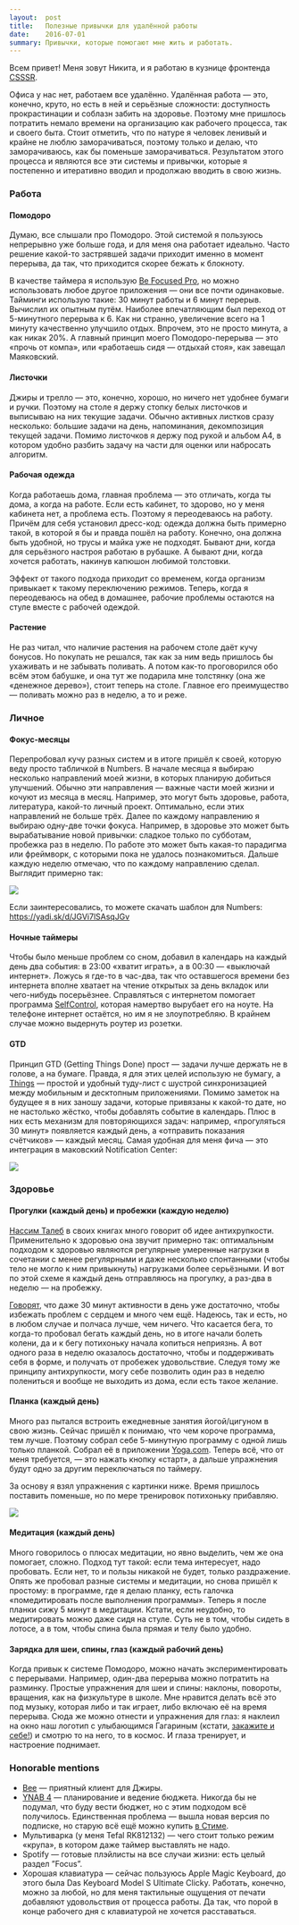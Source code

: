 ```yaml
---
layout:  post
title:   Полезные привычки для удалённой работы
date:    2016-07-01
summary: Привычки, которые помогают мне жить и работать.
---
```


Всем привет! Меня зовут Никита, и я работаю в кузнице фронтенда [CSSSR](http://csssr.ru).

Офиса у нас нет, работаем все удалённо. Удалённая работа — это, конечно, круто, но есть в ней и серьёзные сложности: доступность прокрастинации и соблазн забить на здоровье. Поэтому мне пришлось потратить немало времени на организацию как рабочего процесса, так и своего быта. Стоит отметить, что по натуре я человек ленивый и крайне не люблю заморачиваться, поэтому только и делаю, что заморачиваюсь, как бы поменьше заморачиваться. Результатом этого процесса и являются все эти системы и привычки, которые я постепенно и итеративно вводил и продолжаю вводить в свою жизнь.



### Работа

#### Помодоро
Думаю, все слышали про Помодоро. Этой системой я пользуюсь непрерывно уже больше года, и для меня она работает идеально. Часто решение какой-то застрявшей задачи приходит именно в момент перерыва, да так, что приходится скорее бежать к блокноту.

В качестве таймера я использую [Be Focused Pro](https://itunes.apple.com/ru/app/be-focused-pro-focus-timer/id961632517), но можно использовать любое другое приложения — они все почти одинаковые. Тайминги использую такие: 30 минут работы и 6 минут перерыв. Вычислил их опытным путём. Наиболее впечатляющим был переход от 5-минутного перерыва к 6. Как ни странно, увеличение всего на 1 минуту качественно улучшило отдых. Впрочем, это не просто минута, а как никак 20%. А главный принцип моего Помодоро-перерыва — это «прочь от компа», или «работаешь сидя — отдыхай стоя», как завещал Маяковский.

#### Листочки
Джиры и трелло — это, конечно, хорошо, но ничего нет удобнее бумаги и ручки. Поэтому на столе я держу стопку белых листочков и выписываю на них текущие задачи. Обычно активных листков сразу несколько: большие задачи на день, напоминания, декомпозиция текущей задачи. Помимо листочков я держу под рукой и альбом А4, в котором удобно разбить задачу на части для оценки или набросать алгоритм.

#### Рабочая одежда
Когда работаешь дома, главная проблема — это отличать, когда ты дома, а когда на работе. Если есть кабинет, то здорово, но у меня кабинета нет, а проблема есть. Поэтому я переодеваюсь на работу. Причём для себя установил дресс-код: одежда должна быть примерно такой, в которой я бы и правда пошёл на работу. Конечно, она должна быть удобной, но трусы и майка уже не подходят. Бывают дни, когда для серьёзного настроя работаю в рубашке. А бывают дни, когда хочется работать, накинув капюшон любимой толстовки.

Эффект от такого подхода приходит со временем, когда организм привыкает к такому переключению режимов. Теперь, когда я переодеваюсь на обед в домашнее, рабочие проблемы остаются на стуле вместе с рабочей одеждой.

#### Растение
Не раз читал, что наличие растения на рабочем столе даёт кучу бонусов. Но покупать не решался, так как за ним ведь пришлось бы ухаживать и не забывать поливать. А потом как-то проговорился обо всём этом бабушке, и она тут же подарила мне толстянку (она же «денежное дерево»), стоит теперь на столе. Главное его преимущество — поливать можно раз в неделю, а то и реже.



### Личное

#### Фокус-месяцы
Перепробовал кучу разных систем и в итоге пришёл к своей, которую веду просто табличкой в Numbers. В начале месяца я выбираю несколько направлений моей жизни, в которых планирую добиться улучшений. Обычно эти направления — важные части моей жизни и кочуют из месяца в месяц. Например, это могут быть здоровье, работа, литература, какой-то личный проект. Оптимально, если этих направлений не больше трёх. Далее по каждому направлению я выбираю одну-две точки фокуса. Например, в здоровье это может быть вырабатывание новой привычки: сладкое только по субботам, пробежка раз в неделю. По работе это может быть какая-то парадигма или фреймворк, с которыми пока не удалось познакомиться. Дальше каждую неделю отмечаю, что по каждому направлению сделал. Выглядит примерно так:

![](http://s.csssr.ru/Focus.numbers_2016_2206_113302.png)

Если заинтересовались, то можете скачать шаблон для Numbers: https://yadi.sk/d/JGVi7lSAsqJGv

#### Ночныe таймеры
Чтобы было меньше проблем со сном, добавил в календарь на каждый день два события: в 23:00 «хватит играть», а в 00:30 — «выключай интернет». Ложусь я где-то в час-два, так что оставшегося времени без интернета вполне хватает на чтение открытых за день вкладок или чего-нибудь посерьёзнее. Справляться с интернетом помогает программа [SelfControl](https://selfcontrolapp.com/), которая намертво вырубает его на ноуте. На телефоне интернет остаётся, но им я не злоупотребляю. В крайнем случае можно выдернуть роутер из розетки.

#### GTD
Принцип GTD (Getting Things Done) прост — задачи лучше держать не в голове, а на бумаге. Правда, я для этих целей использую не бумагу, а [Things](https://culturedcode.com/things) — простой и удобный туду-лист с шустрой синхронизацией между мобильным и десктопным приложениями. Помимо заметок на будущее я в них заношу задачи, которые привязаны к какой-то дате, но не настолько жёстко, чтобы добавлять событие в календарь. Плюс в них есть механизм для повторяющихся задач: например, «прогуляться 30 минут» появляется каждый день, а «отправить показания счётчиков» — каждый месяц. Самая удобная для меня фича — это интеграция в маковский Notification Center:

![](http://s.csssr.ru/NotificationTableWindow_2016_2406_114827.png)



### Здоровье

#### Прогулки (каждый день) и пробежки (каждую неделю)
[Нассим Талеб](http://www.litres.ru/nassim-nikolas-taleb) в своих книгах много говорит об идее антихрупкости. Применительно к здоровью она звучит примерно так: оптимальным подходом к здоровью являются регулярные умеренные нагрузки в сочетании с менее регулярными и даже несколько спонтанными (чтобы тело не могло к ним привыкнуть) нагрузками более серьёзными. И вот по этой схеме я каждый день отправляюсь на прогулку, а раз-два в неделю — на пробежку.

[Говорят](https://www.youtube.com/watch?v=aUaInS6HIGo), что даже 30 минут активности в день уже достаточно, чтобы избежать проблем с сердцем и много чем ещё. Надеюсь, так и есть, но в любом случае и полчаса лучше, чем ничего. Что касается бега, то когда-то пробовал бегать каждый день, но в итоге начали болеть колени, да и к бегу потихоньку начала копиться неприязнь. А вот одного раза в неделю оказалось достаточно, чтобы и поддерживать себя в форме, и получать от пробежек удовольствие. Следуя тому же принципу антихрупкости, могу себе позволить один раз в неделю полениться и вообще не выходить из дома, если есть такое желание.

#### Планка (каждый день)
Много раз пытался встроить ежедневные занятия йогой/цигуном в свою жизнь. Сейчас пришёл к понимаю, что чем короче программа, тем лучше. Поэтому собрал себе 5-минутную программу с одной лишь только планкой. Собрал её в приложении [Yoga.com](https://itunes.apple.com/us/app/yoga.com-300-poses-video-classes/id653453499). Теперь всё, что от меня требуется, — это нажать кнопку «старт», а дальше упражнения будут одно за другим переключаться по таймеру.

За основу я взял упражнения с картинки ниже. Время пришлось поставить поменьше, но по мере тренировок потихоньку прибавляю.

![](http://lifehacker.ru/wp-content/uploads/2015/12/5-min-planka_1449832787-630x354.jpg)

#### Медитация (каждый день)
Много говорилось о плюсах медитации, но явно выделить, чем же она помогает, сложно. Подход тут такой: если тема интересует, надо пробовать. Если нет, то и пользы никакой не будет, только раздражение. Опять же пробовал разные системы и медитации, но снова пришёл к простому: в программе, где я делаю планку, есть галочка «помедитировать после выполнения программы». Теперь я после планки сижу 5 минут в медитации. Кстати, если неудобно, то медитировать можно даже сидя на стуле. Суть не в том, чтобы сидеть в лотосе, а в том, чтобы спина была прямая и телу было удобно.

#### Зарядка для шеи, спины, глаз (каждый рабочий день)
Когда привык к системе Помодоро, можно начать экспериментировать с перерывами. Например, один-два перерыва можно потратить на разминку. Простые упражнения для шеи и спины: наклоны, повороты, вращения, как на физкультуре в школе. Мне нравится делать всё это под музыку, которая либо и так играет, либо включаю её на время перерыва. Сюда же можно отнести и упражнения для глаз: я наклеил на окно наш логотип с улыбающимся Гагариным (кстати, [закажите и себе!](https://twitter.com/csssr_dev/status/657155537310756864)) и смотрю то на него, то в космос. И глаза тренирует, и настроение поднимает.

### Honorable mentions
* [Bee](neat.io/bee) — приятный клиент для Джиры.
* [YNAB 4](https://www.youneedabudget.com/) — планирование и ведение бюджета. Никогда бы не подумал, что буду вести бюджет, но с этим подходом всё получилось. Единственная проблема — вышла новая версия по подписке, но старую всё ещё можно купить [в Стиме](http://store.steampowered.com/app/227320).
* Мультиварка (у меня Tefal RK812132) — чего стоит только режим «крупа», в котором даже таймер выставлять не надо.
* Spotify — готовые плэйлисты на все случаи жизни: есть целый раздел ”Focus”.
* Хорошая клавиатура — сейчас пользуюсь Apple Magic Keyboard, до этого была Das Keyboard Model S Ultimate Clicky. Работать, конечно, можно за любой, но для меня тактильные ощущения от печати добавляют удовольствия от процесса работы. Да так, что порой в конце рабочего дня с клавиатурой не хочется расставаться.
